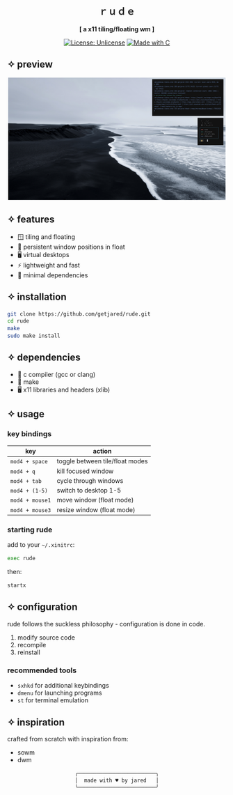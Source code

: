 <div align="center">

## ｒｕｄｅ
**[ a x11 tiling/floating wm ]**

[![License: Unlicense](https://img.shields.io/badge/License-Unlicense-pink.svg)](http://unlicense.org/)
[![Made with C](https://img.shields.io/badge/Made%20with-C-purple.svg)](https://en.wikipedia.org/wiki/C_(programming_language))
</div>

## ✧ preview
<p align="center">
    <img width="500" src="screenshot-11-1-24.png" alt="thing">
</p>

## ✧ features
- 🪟 tiling and floating
- 🔄 persistent window positions in float
- 🖥️ virtual desktops
- ⚡ lightweight and fast
- 🎯 minimal dependencies

## ✧ installation
```bash
git clone https://github.com/getjared/rude.git
cd rude
make
sudo make install
```

## ✧ dependencies
- 📝 c compiler (gcc or clang)
- 🔧 make
- 🖥️ x11 libraries and headers (xlib)

## ✧ usage
### key bindings
| key | action |
|-----|--------|
| `mod4 + space` | toggle between tile/float modes |
| `mod4 + q` | kill focused window |
| `mod4 + tab` | cycle through windows |
| `mod4 + (1-5)` | switch to desktop 1-5 |
| `mod4 + mouse1` | move window (float mode) |
| `mod4 + mouse3` | resize window (float mode) |

### starting rude
add to your `~/.xinitrc`:
```bash
exec rude
```
then:
```bash
startx
```

## ✧ configuration
rude follows the suckless philosophy - configuration is done in code.
1. modify source code
2. recompile
3. reinstall

### recommended tools
- `sxhkd` for additional keybindings
- `dmenu` for launching programs
- `st` for terminal emulation

## ✧ inspiration
crafted from scratch with inspiration from:
- sowm
- dwm

<div align="center">

```ascii
╭─────────────────────────╮
│  made with ♥ by jared   │
╰─────────────────────────╯
```
</div>
